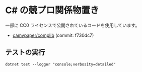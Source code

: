 # C# の競プロ関係物置き

一部に CC0 ライセンスで公開されているコードを使用しています。

- [camypaper/complib](https://github.com/camypaper/complib/tree/f730dc7) (commit: f730dc7)

## テストの実行

```shell
dotnet test --logger "console;verbosity=detailed"
```
